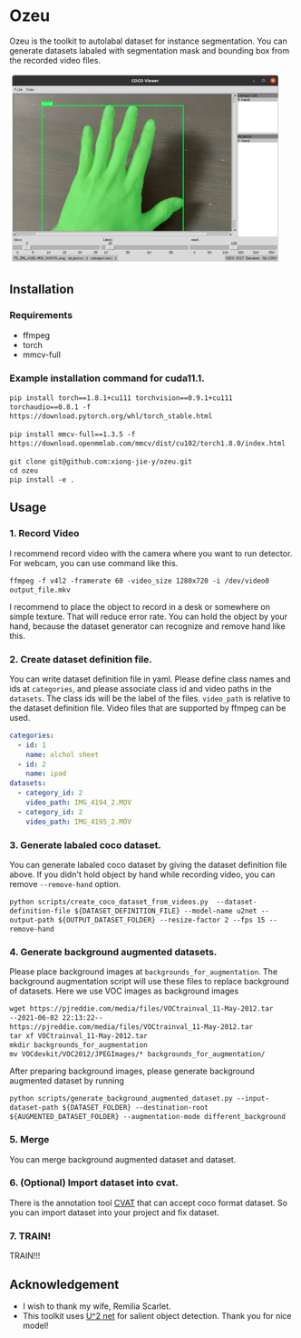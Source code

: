# Ozeu
Ozeu is the toolkit to autolabal dataset for instance segmentation.
You can generate datasets labaled with segmentation mask and bounding box from the recorded video files.

![](./imgs/dataset_screenshot.png)

## Installation
### Requirements
* ffmpeg
* torch
* mmcv-full

### Example installation command for cuda11.1.
```
pip install torch==1.8.1+cu111 torchvision==0.9.1+cu111 torchaudio==0.8.1 -f https://download.pytorch.org/whl/torch_stable.html

pip install mmcv-full==1.3.5 -f https://download.openmmlab.com/mmcv/dist/cu102/torch1.8.0/index.html

git clone git@github.com:xiong-jie-y/ozeu.git
cd ozeu
pip install -e . 
```

## Usage
### 1. Record Video
I recommend record video with the camera where you want to run detector.
For webcam, you can use command like this.

```shell
ffmpeg -f v4l2 -framerate 60 -video_size 1280x720 -i /dev/video0 output_file.mkv
```

I recommend to place the object to record in a desk or somewhere on simple texture. That will reduce error rate. You can hold the object by your hand, because the dataset generator can recognize and remove hand like this.



### 2. Create dataset definition file.
You can write dataset definition file in yaml.
Please define class names and ids at `categories`, and please associate class id and video paths in the `datasets`. The class ids will be the label of the files. `video_path` is relative to the dataset definition file. Video files that are supported by ffmpeg can be used.

```yaml
categories:
  - id: 1
    name: alchol sheet
  - id: 2
    name: ipad
datasets:
  - category_id: 2
    video_path: IMG_4194_2.MOV
  - category_id: 2
    video_path: IMG_4195_2.MOV
```

### 3. Generate labaled coco dataset.
You can generate labaled coco dataset by giving the dataset definition file above. If you didn't hold object by hand while recording video, you can remove `--remove-hand` option.

```shell
python scripts/create_coco_dataset_from_videos.py  --dataset-definition-file ${DATASET_DEFINITION_FILE} --model-name u2net --output-path ${OUTPUT_DATASET_FOLDER} --resize-factor 2 --fps 15 --remove-hand
```

### 4. Generate background augmented datasets.
Please place background images at `backgrounds_for_augmentation`. The background augmentation script will use these files to replace background of datasets.
Here we use VOC images as background images

```shell
wget https://pjreddie.com/media/files/VOCtrainval_11-May-2012.tar
--2021-06-02 22:13:22--  https://pjreddie.com/media/files/VOCtrainval_11-May-2012.tar
tar xf VOCtrainval_11-May-2012.tar
mkdir backgrounds_for_augmentation
mv VOCdevkit/VOC2012/JPEGImages/* backgrounds_for_augmentation/
```

After preparing background images, please generate background augmented dataset by running

```shell
python scripts/generate_background_augmented_dataset.py --input-dataset-path ${DATASET_FOLDER} --destination-root ${AUGMENTED_DATASET_FOLDER} --augmentation-mode different_background
```

### 5. Merge 
You can merge background augmented dataset and dataset.

### 6. (Optional) Import dataset into cvat.
There is the annotation tool [CVAT](https://github.com/openvinotoolkit/cvat) that can accept coco format dataset.
So you can import dataset into your project and fix dataset.

### 7. TRAIN!
TRAIN!!!

## Acknowledgement
* I wish to thank my wife, Remilia Scarlet.
* This toolkit uses [U^2 net](https://github.com/xuebinqin/U-2-Net) for salient object detection. Thank you for nice model!